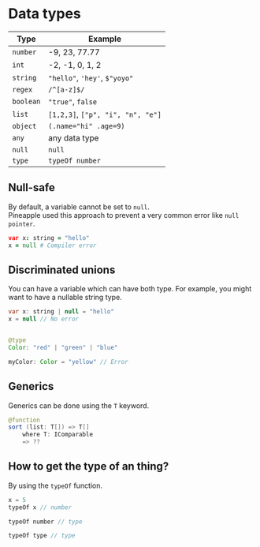 # Data types

|Type|Example|  
|--|--|  
|`number`|-9, 23, 77.77|
|`int`|-2, -1, 0, 1, 2|
|`string`|`"hello"`, `'hey'`, `$"yoyo"`|
|`regex`|`/^[a-z]$/`|
|`boolean`|`"true"`, `false`|
|`list`|`[1,2,3]`, `["p", "i", "n", "e"]`|
|`object`|`(.name="hi" .age=9)`|
|`any`|any data type|
|`null`|`null`|
|`type`|`typeOf number`|

## Null-safe
By default, a variable cannot be set to `null`.  
Pineapple used this approach to prevent a very common error like `null pointer`.
```coffee
var x: string = "hello"
x = null # Compiler error
```

## Discriminated unions
You can have a variable which can have both type. For example, you might want to have a nullable string type.
```java
var x: string | null = "hello"
x = null // No error


@type 
Color: "red" | "green" | "blue"

myColor: Color = "yellow" // Error
```


## Generics
Generics can be done using the `T` keyword.
```java
@function
sort (list: T[]) => T[]
    where T: IComparable
    => ??
```

## How to get the type of an thing?
By using the `typeOf` function. 
```js
x = 5
typeOf x // number

typeOf number // type

typeOf type // type
```